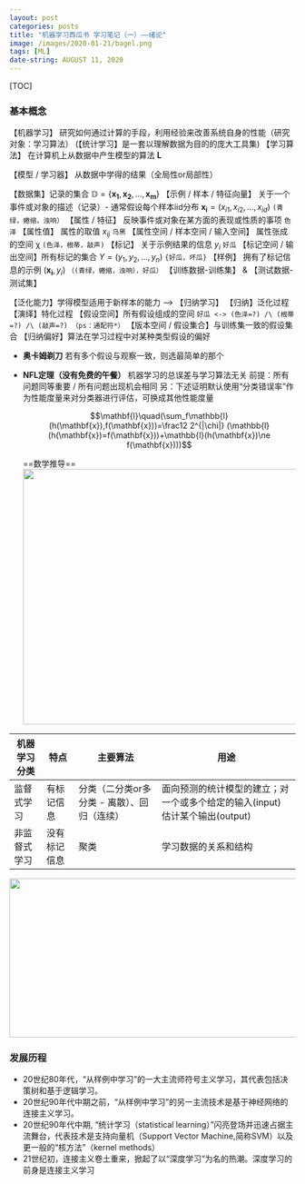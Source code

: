 ```yaml
---
layout: post
categories: posts
title: "机器学习西瓜书 学习笔记（一）——绪论"
image: /images/2020-01-21/bagel.png
tags: [ML]
date-string: AUGUST 11, 2020
---
```




[TOC]

### 基本概念

【机器学习】   研究如何通过计算的手段，利用经验来改善系统自身的性能（研究对象：学习算法）
(【统计学习】是一套以理解数据为目的的庞大工具集)
【学习算法】  在计算机上从数据中产生模型的算法 $\mathbf{L}$ 

【模型 / 学习器】 从数据中学得的结果（全局性or局部性）

【数据集】记录的集合  $\mathbb{D} =\{\mathbf{x_1},\mathbf{x_2}, …, \mathbf{x_m}\}$
【示例 / 样本 / 特征向量】 关于一个事件或对象的描述（记录）- 通常假设每个样本iid分布 $\mathbf{x_i} = (x_{i1}, x_{i2}, …, x_{id})$ `(青绿，蜷缩，浊响）`
【属性 / 特征】 反映事件或对象在某方面的表现或性质的事项  `色泽`
【属性值】 属性的取值 $x_{ij}$ `乌黑`
【属性空间 / 样本空间 / 输入空间】 属性张成的空间 $\mathbb{\chi}$ `(色泽，根蒂，敲声)`
【标记】  关于示例结果的信息 $y_i$ `好瓜`
【标记空间 / 输出空间】所有标记的集合 $\Upsilon= ({ y_1, y_2, …, y_n})$ `{好瓜，坏瓜}`
【样例】 拥有了标记信息的示例 $(\mathbf{x_i} , y_i )$ `（(青绿，蜷缩，浊响），好瓜）`
【训练数据-训练集】   &   【测试数据-测试集】 

【泛化能力】学得模型适用于新样本的能力 —> 【归纳学习】 
【归纳】泛化过程 【演绎】特化过程
【假设空间】所有假设组成的空间 `好瓜 <-> (色泽=?) /\ (根蒂=?) /\ (敲声=?) （ps：通配符*）`
【版本空间 / 假设集合】与训练集一致的假设集合
【归纳偏好】算法在学习过程中对某种类型假设的偏好

* **奥卡姆剃刀** 若有多个假设与观察一致，则选最简单的那个

* **NFL定理（没有免费的午餐）** 机器学习的总误差与学习算法无关 
  前提：所有问题同等重要 / 所有问题出现机会相同
  另：下述证明默认使用“分类错误率”作为性能度量来对分类器进行评估，可换成其他性能度量

  $$\mathbf{l}\quad(\sum_f\mathbb{l}(h(\mathbf{x}),f(\mathbf{x}))=\frac12 2^{|\chi|} (\mathbb{l}(h(\mathbf{x})=f(\mathbf{x}))+\mathbb{l}(h(\mathbf{x})\ne f(\mathbf{x})))$$

  

   ==数学推导== 
  <img src="https://img-blog.csdnimg.cn/20190820102141428.jpg" width=600 height=450 />

| 机器学习分类 | 特点         | 主要算法                                    | 用途                                                         |
| ------------ | ------------ | ------------------------------------------- | ------------------------------------------------------------ |
| 监督式学习   | 有标记信息   | 分类（二分类or多分类 - 离散）、回归（连续） | 面向预测的统计模型的建立；对一个或多个给定的输入(input) 估计某个输出(output) |
| 非监督式学习 | 没有标记信息 | 聚类                                        | 学习数据的关系和结构                                         |

<img src="https://img-blog.csdnimg.cn/20190820174045917.png" width=600 height=280 />



### 发展历程

* 20世纪80年代，“从样例中学习”的一大主流师符号主义学习，其代表包括决策树和基于逻辑学习。
* 20世纪90年代中期之前，“从样例中学习”的另一主流技术是基于神经网络的连接主义学习。
* 20世纪90年代中期, “统计学习（statistical learning）”闪亮登场并迅速占据主流舞台，代表技术是支持向量机（Support Vector Machine,简称SVM）以及更一般的“核方法”（kernel methods）
* 21世纪初，连接主义卷土重来，掀起了以“深度学习”为名的热潮。深度学习的前身是连接主义学习


